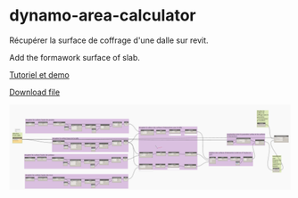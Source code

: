 # dynamo-area-calculator
Récupérer la surface de coffrage d'une dalle sur revit.

Add the formawork surface of slab.

[Tutoriel et demo](https://autode.sk/2zhJmnn)

[Download file](https://github.com/juju98800/dynamo-area-calculator/releases/download/1.0.0/Surface.de.coffrage.dalle.dyn)

![alt text](https://raw.githubusercontent.com/juju98800/dynamo-area-calculator/master/sch%C3%A9ma.PNG)

